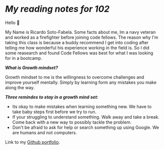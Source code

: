# _My reading notes for 102_

Hello :wave:

My Name is Ricardo Soto-Fabela. Some facts about me, Im a navy veteran and worked as a firefighter before joining code fellows. The reason why I'm taking this class is because a buddy recommend I get into coding after telling me how wonderful his experience working in the field is. So I did some reasearch and found Code Fellows was best for what I was looking for in a bootcamp. 


***What is Growth mindset?***

Growth mindset to me is the willingness to overcome challenges and improve yourself mentally. Simply by learning form any mistakes you make along the way.


***Three remindes to stay in a growth mind set:***
- Its okay to make mistakes when learning something new. We have to take baby steps first before we try to run.
- If your struggling to understand something. Walk away and take a break. Come back with a new way to possibly tackle the problem.
- Don't be afraid to ask for help or search something up using Google. We are humans and not computers. 

Link to my [Github portfolio](https://github.com/Ricardo2450/).


